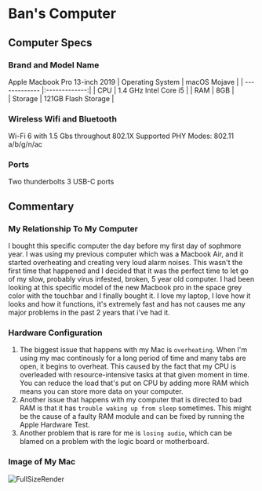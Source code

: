 # Ban's Computer 
## Computer Specs 
### Brand and Model Name 
Apple Macbook Pro 13-inch 2019 
| Operating System       | macOS Mojave           | 
| ------------- |:-------------:| 
| CPU    | 1.4 GHz Intel Core i5  | 
| RAM     | 8GB      |   
| Storage  | 121GB Flash Storage     |   
### Wireless Wifi and Bluetooth 
Wi-Fi 6 with 1.5 Gbs throughout 802.1X
Supported PHY Modes:	802.11 a/b/g/n/ac
### Ports 
Two thunderbolts 3 USB-C ports 
## Commentary 
### My Relationship To My Computer 
I bought this specific computer the day before my first day of sophmore year. I was using my previous computer which was a Macbook Air, and it started overheating and creating very loud alarm noises. This wasn't the first time that happened and I decided that it was the perfect time to let go of my slow, probably virus infested, broken, 5 year old computer. I had been looking at this specific model of the new Macbook pro in the space grey color with the touchbar and I finally bought it. I love my laptop, I love how it looks and how it functions, it's extremely fast and has not causes me any major problems in the past 2 years that i've had it. 
### Hardware Configuration 
1. The biggest issue that happens with my Mac is `overheating`. When I'm using my mac continously for a long period of time and many tabs are open, it begins to overheat. This caused by the fact that my CPU is overleaded with resource-intensive tasks at that given moment in time. You can reduce the load that's put on CPU by adding more RAM which means you can store more data on your computer. 
2. Another issue that happens with my computer that is directed to bad RAM is that it has `trouble waking up from sleep` sometimes. This might be the cause of a faulty RAM module and can be fixed by running the Apple Hardware Test. 
3. Another problem that is rare for me is `losing audio`, which can be blamed on a problem with the logic board or motherboard. 
### Image of My Mac 
![FullSizeRender](https://user-images.githubusercontent.com/89782107/131707195-8c70e9a9-5b79-456f-8641-57367d2bb468.jpeg)
